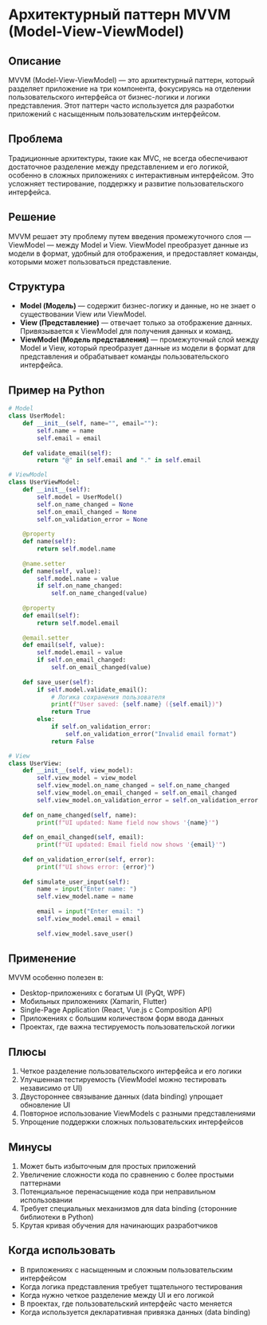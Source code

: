 # Архитектурный паттерн MVVM (Model-View-ViewModel)

## Описание
MVVM (Model-View-ViewModel) — это архитектурный паттерн, который разделяет приложение на три компонента, фокусируясь на отделении пользовательского интерфейса от бизнес-логики и логики представления. Этот паттерн часто используется для разработки приложений с насыщенным пользовательским интерфейсом.

## Проблема
Традиционные архитектуры, такие как MVC, не всегда обеспечивают достаточное разделение между представлением и его логикой, особенно в сложных приложениях с интерактивным интерфейсом. Это усложняет тестирование, поддержку и развитие пользовательского интерфейса.

## Решение
MVVM решает эту проблему путем введения промежуточного слоя — ViewModel — между Model и View. ViewModel преобразует данные из модели в формат, удобный для отображения, и предоставляет команды, которыми может пользоваться представление.

## Структура
- **Model (Модель)** — содержит бизнес-логику и данные, но не знает о существовании View или ViewModel.
- **View (Представление)** — отвечает только за отображение данных. Привязывается к ViewModel для получения данных и команд.
- **ViewModel (Модель представления)** — промежуточный слой между Model и View, который преобразует данные из модели в формат для представления и обрабатывает команды пользовательского интерфейса.

## Пример на Python

```python
# Model
class UserModel:
    def __init__(self, name="", email=""):
        self.name = name
        self.email = email
    
    def validate_email(self):
        return "@" in self.email and "." in self.email

# ViewModel
class UserViewModel:
    def __init__(self):
        self.model = UserModel()
        self.on_name_changed = None
        self.on_email_changed = None
        self.on_validation_error = None
    
    @property
    def name(self):
        return self.model.name
    
    @name.setter
    def name(self, value):
        self.model.name = value
        if self.on_name_changed:
            self.on_name_changed(value)
    
    @property
    def email(self):
        return self.model.email
    
    @email.setter
    def email(self, value):
        self.model.email = value
        if self.on_email_changed:
            self.on_email_changed(value)
    
    def save_user(self):
        if self.model.validate_email():
            # Логика сохранения пользователя
            print(f"User saved: {self.name} ({self.email})")
            return True
        else:
            if self.on_validation_error:
                self.on_validation_error("Invalid email format")
            return False

# View
class UserView:
    def __init__(self, view_model):
        self.view_model = view_model
        self.view_model.on_name_changed = self.on_name_changed
        self.view_model.on_email_changed = self.on_email_changed
        self.view_model.on_validation_error = self.on_validation_error
    
    def on_name_changed(self, name):
        print(f"UI updated: Name field now shows '{name}'")
    
    def on_email_changed(self, email):
        print(f"UI updated: Email field now shows '{email}'")
    
    def on_validation_error(self, error):
        print(f"UI shows error: {error}")
    
    def simulate_user_input(self):
        name = input("Enter name: ")
        self.view_model.name = name
        
        email = input("Enter email: ")
        self.view_model.email = email
        
        self.view_model.save_user()
```

## Применение
MVVM особенно полезен в:
- Desktop-приложениях с богатым UI (PyQt, WPF)
- Мобильных приложениях (Xamarin, Flutter)
- Single-Page Application (React, Vue.js с Composition API)
- Приложениях с большим количеством форм ввода данных
- Проектах, где важна тестируемость пользовательской логики

## Плюсы
1. Четкое разделение пользовательского интерфейса и его логики
2. Улучшенная тестируемость (ViewModel можно тестировать независимо от UI)
3. Двустороннее связывание данных (data binding) упрощает обновление UI
4. Повторное использование ViewModels с разными представлениями
5. Упрощение поддержки сложных пользовательских интерфейсов

## Минусы
1. Может быть избыточным для простых приложений
2. Увеличение сложности кода по сравнению с более простыми паттернами
3. Потенциальное перенасыщение кода при неправильном использовании
4. Требует специальных механизмов для data binding (сторонние библиотеки в Python)
5. Крутая кривая обучения для начинающих разработчиков

## Когда использовать
- В приложениях с насыщенным и сложным пользовательским интерфейсом
- Когда логика представления требует тщательного тестирования
- Когда нужно четкое разделение между UI и его логикой
- В проектах, где пользовательский интерфейс часто меняется
- Когда используется декларативная привязка данных (data binding)